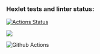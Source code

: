 ### Hexlet tests and linter status:
[![Actions Status](https://github.com/Victoria-Borovik/frontend-project-46/workflows/hexlet-check/badge.svg)](https://github.com/Victoria-Borovik/frontend-project-46/actions)

<a href="https://codeclimate.com/github/Victoria-Borovik/frontend-project-46/maintainability"><img src="https://api.codeclimate.com/v1/badges/62da09c94a2505bbcf11/maintainability" /></a>

![Github Actions](https://github.com/Victoria-Borovik/frontend-project-46/actions/workflows/gendiff-check.yml/badge.svg)

